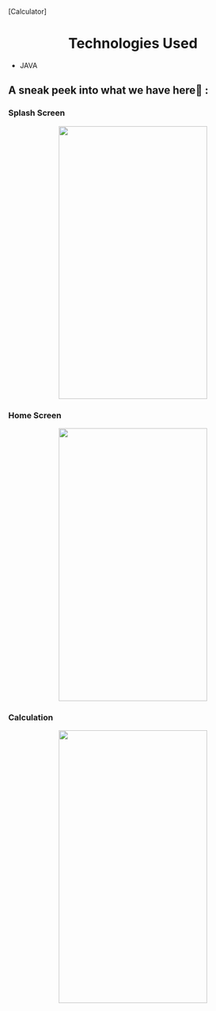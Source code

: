 [Calculator]
<center><h1 align="center">Technologies Used</h1></center>
<p align="center">
<ul>
<li>JAVA</li>
</ul>
</p>

## A sneak peek into what we have here🙈 :
### Splash Screen
<p align="center">
  <img width="300" height="550" src = "https://github.com/prolion1/Calculator-Using-Java-/blob/main/Screenshots/SplashScreen.jpg"></img>
</p>  

### Home Screen
<p align="center"><img width="300" height="550" src="https://github.com/prolion1/Calculator-Using-Java-/blob/main/Screenshots/HomeScreen.jpg"></p>

### Calculation
<p align="center"><img width="300" height="550" src="https://github.com/prolion1/Calculator-Using-Java-/blob/main/Screenshots/Calculation.jpg"></p>
